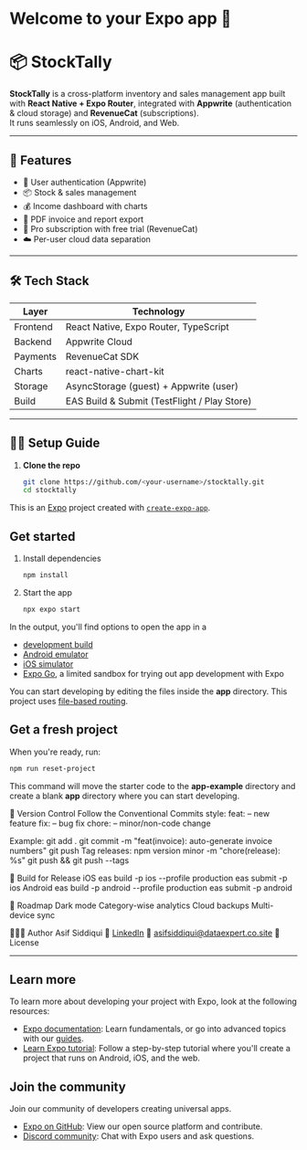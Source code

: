 # Welcome to your Expo app 👋

# 📦 StockTally

**StockTally** is a cross-platform inventory and sales management app built with **React Native + Expo Router**, integrated with **Appwrite** (authentication & cloud storage) and **RevenueCat** (subscriptions).  
It runs seamlessly on iOS, Android, and Web.

---

## 🚀 Features
- 🔐 User authentication (Appwrite)
- 📦 Stock & sales management
- 💰 Income dashboard with charts
- 🧾 PDF invoice and report export
- 🧩 Pro subscription with free trial (RevenueCat)
- ☁️ Per-user cloud data separation

---

## 🛠️ Tech Stack
| Layer | Technology |
|-------|-------------|
| Frontend | React Native, Expo Router, TypeScript |
| Backend | Appwrite Cloud |
| Payments | RevenueCat SDK |
| Charts | react-native-chart-kit |
| Storage | AsyncStorage (guest) + Appwrite (user) |
| Build | EAS Build & Submit (TestFlight / Play Store) |

---

## 🧑‍💻 Setup Guide

1. **Clone the repo**
   ```bash
   git clone https://github.com/<your-username>/stocktally.git
   cd stocktally

This is an [Expo](https://expo.dev) project created with [`create-expo-app`](https://www.npmjs.com/package/create-expo-app).

## Get started

1. Install dependencies

   ```bash
   npm install
   ```

2. Start the app

   ```bash
   npx expo start
   ```

In the output, you'll find options to open the app in a

- [development build](https://docs.expo.dev/develop/development-builds/introduction/)
- [Android emulator](https://docs.expo.dev/workflow/android-studio-emulator/)
- [iOS simulator](https://docs.expo.dev/workflow/ios-simulator/)
- [Expo Go](https://expo.dev/go), a limited sandbox for trying out app development with Expo

You can start developing by editing the files inside the **app** directory. This project uses [file-based routing](https://docs.expo.dev/router/introduction).

## Get a fresh project

When you're ready, run:

```bash
npm run reset-project
```

This command will move the starter code to the **app-example** directory and create a blank **app** directory where you can start developing.


🧱 Version Control
Follow the Conventional Commits style:
feat: – new feature
fix: – bug fix
chore: – minor/non-code change

Example:
git add .
git commit -m "feat(invoice): auto-generate invoice numbers"
git push
Tag releases:
npm version minor -m "chore(release): %s"
git push && git push --tags

📱 Build for Release
iOS
eas build -p ios --profile production
eas submit -p ios
Android
eas build -p android --profile production
eas submit -p android

🏁 Roadmap
 Dark mode
 Category-wise analytics
 Cloud backups
 Multi-device sync

🧑‍🤝‍🧑 Author
Asif Siddiqui
💼 [LinkedIn](https://www.linkedin.com/in/asif-siddiqui-ds/)
📧 asifsiddiqui@dataexpert.co.site
📝 License


---



## Learn more

To learn more about developing your project with Expo, look at the following resources:

- [Expo documentation](https://docs.expo.dev/): Learn fundamentals, or go into advanced topics with our [guides](https://docs.expo.dev/guides).
- [Learn Expo tutorial](https://docs.expo.dev/tutorial/introduction/): Follow a step-by-step tutorial where you'll create a project that runs on Android, iOS, and the web.

## Join the community

Join our community of developers creating universal apps.

- [Expo on GitHub](https://github.com/expo/expo): View our open source platform and contribute.
- [Discord community](https://chat.expo.dev): Chat with Expo users and ask questions.
